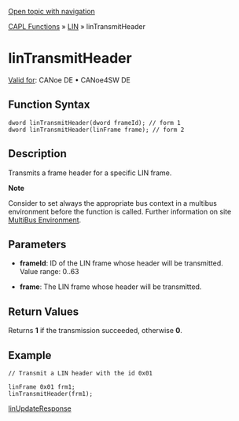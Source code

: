 [Open topic with navigation](../../../../../CANoeDEFamily.htm#Topics/CAPLFunctions/LIN/Functions/CAPLfunctionLINTransmitHeader.md)

[CAPL Functions](../../CAPLfunctions.md) » [LIN](../CAPLfunctionsLINOverview.md) » linTransmitHeader

# linTransmitHeader

[Valid for](../../../Shared/FeatureAvailability.md): CANoe DE • CANoe4SW DE

## Function Syntax

```plaintext
dword linTransmitHeader(dword frameId); // form 1
dword linTransmitHeader(linFrame frame); // form 2
```

## Description

Transmits a frame header for a specific LIN frame.

**Note**

Consider to set always the appropriate bus context in a multibus environment before the function is called. Further information on site [MultiBus Environment](../../../Shared/CAPL/General/TestMultiBusEnvironment.md).

## Parameters

- **frameId**: ID of the LIN frame whose header will be transmitted.  
  Value range: 0..63

- **frame**: The LIN frame whose header will be transmitted.

## Return Values

Returns **1** if the transmission succeeded, otherwise **0**.

## Example

```plaintext
// Transmit a LIN header with the id 0x01

linFrame 0x01 frm1;
linTransmitHeader(frm1);
```

[linUpdateResponse](CAPLfunctionLINUpdateResponse.md)
